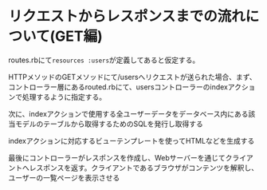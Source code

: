 # リクエストからレスポンスまでの流れについて(GET編)

routes.rbにて`resources :users`が定義してあると仮定する。

HTTPメソッドのGETメソッドにて/usersへリクエストが送られた場合、まず、コントローラー層にあるrouted.rbにて、usersコントローラーのindexアクションで処理するように指定する。

次に、indexアクションで使用する全ユーザーデータをデータベース内にある該当モデルのテーブルから取得するためのSQLを発行し取得する

indexアクションに対応するビューテンプレートを使ってHTMLなどを生成する

最後にコントローラーがレスポンスを作成し、Webサーバーを通じてクライアントへレスポンスを返す。クライアントであるブラウザがコンテンツを解釈し、ユーザーの一覧ページを表示させる